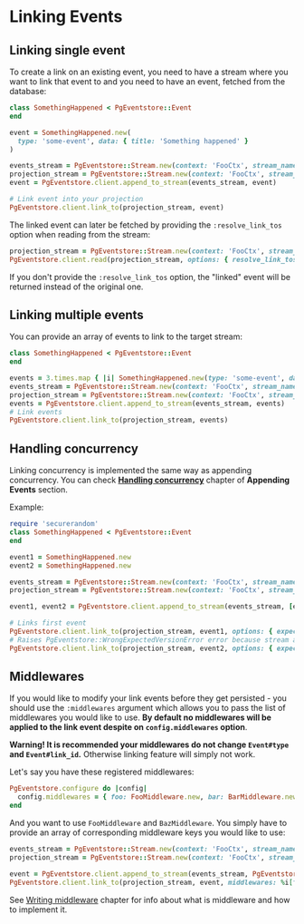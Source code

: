 # Linking Events

## Linking single event

To create a link on an existing event, you need to have a stream where you want to link that event to and you need to have an event, fetched from the database:

```ruby
class SomethingHappened < PgEventstore::Event
end

event = SomethingHappened.new(
  type: 'some-event', data: { title: 'Something happened' }
)

events_stream = PgEventstore::Stream.new(context: 'FooCtx', stream_name: 'MyAwesomeStream', stream_id: '1')
projection_stream = PgEventstore::Stream.new(context: 'FooCtx', stream_name: 'MyAwesomeProjection', stream_id: '1')
event = PgEventstore.client.append_to_stream(events_stream, event)

# Link event into your projection
PgEventstore.client.link_to(projection_stream, event)
```

The linked event can later be fetched by providing the `:resolve_link_tos` option when reading from the stream:

```ruby
projection_stream = PgEventstore::Stream.new(context: 'FooCtx', stream_name: 'MyAwesomeProjection', stream_id: '1')
PgEventstore.client.read(projection_stream, options: { resolve_link_tos: true })
```

If you don't provide the `:resolve_link_tos` option, the "linked" event will be returned instead of the original one.

## Linking multiple events

You can provide an array of events to link to the target stream:

```ruby
class SomethingHappened < PgEventstore::Event
end

events = 3.times.map { |i| SomethingHappened.new(type: 'some-event', data: { title: "Something happened-#{i}" }) }
events_stream = PgEventstore::Stream.new(context: 'FooCtx', stream_name: 'MyAwesomeStream', stream_id: '1')
projection_stream = PgEventstore::Stream.new(context: 'FooCtx', stream_name: 'MyAwesomeProjection', stream_id: '1')
events = PgEventstore.client.append_to_stream(events_stream, events)
# Link events
PgEventstore.client.link_to(projection_stream, events)
```

## Handling concurrency

Linking concurrency is implemented the same way as appending concurrency. You can check [**Handling concurrency**](appending_events.md#handling-concurrency) chapter of **Appending Events** section.

Example:

```ruby
require 'securerandom'
class SomethingHappened < PgEventstore::Event
end

event1 = SomethingHappened.new
event2 = SomethingHappened.new

events_stream = PgEventstore::Stream.new(context: 'FooCtx', stream_name: 'MyAwesomeStream', stream_id: '1')
projection_stream = PgEventstore::Stream.new(context: 'FooCtx', stream_name: 'MyAwesomeProjection', stream_id: SecureRandom.uuid)

event1, event2 = PgEventstore.client.append_to_stream(events_stream, [event1, event2])

# Links first event
PgEventstore.client.link_to(projection_stream, event1, options: { expected_revision: :no_stream })
# Raises PgEventstore::WrongExpectedVersionError error because stream already exists
PgEventstore.client.link_to(projection_stream, event2, options: { expected_revision: :no_stream })
```

## Middlewares

If you would like to modify your link events before they get persisted - you should use the `:middlewares` argument which allows you to pass the list of middlewares you would like to use. **By default no middlewares will be applied to the link event despite on `config.middlewares` option**.

**Warning! It is recommended your middlewares do not change `Event#type` and `Event#link_id`.** Otherwise linking feature will simply not work.

Let's say you have these registered middlewares:

```ruby
PgEventstore.configure do |config|
  config.middlewares = { foo: FooMiddleware.new, bar: BarMiddleware.new, baz: BazMiddleware.new }
end
```

And you want to use `FooMiddleware` and `BazMiddleware`. You simply have to provide an array of corresponding middleware keys you would like to use:

```ruby
events_stream = PgEventstore::Stream.new(context: 'FooCtx', stream_name: 'MyAwesomeStream', stream_id: '1')
projection_stream = PgEventstore::Stream.new(context: 'FooCtx', stream_name: 'MyAwesomeProjection', stream_id: '1')

event = PgEventstore.client.append_to_stream(events_stream, PgEventstore::Event.new)
PgEventstore.client.link_to(projection_stream, event, middlewares: %i[foo baz])
```

See [Writing middleware](writing_middleware.md) chapter for info about what is middleware and how to implement it.
